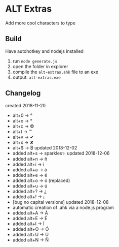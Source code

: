 # ALT Extras
Add more cool characters to type

## Build
Have autohotkey and nodejs installed

1. run `node generate.js`
2. open the folder in explorer
3. compile the `alt-extras.ahk` file to an exe
4. output: `alt-extras.exe`

## Changelog
created 2018-11-20
 - alt+0 -> °
 - alt+o -> °
 - alt+c -> ©
 - alt+t -> ™
 - alt+v -> ✔
 - alt+x -> ✘
 - alt+$ -> ₿
updated 2018-12-02
 - added alt+s -> sparkles✨
updated 2018-12-06
 - added alt+n -> ñ
 - added alt+i -> í
 - added alt+a -> á
 - added alt+e -> é
 - added alt+o -> ó (replaced)
 - added alt+u -> ú
 - added alt+? -> ¿
 - added alt+! -> ¡
 - [bug no capital versions]
updated 2018-12-08
 - automatic creation of .ahk via a node.js program
 - added alt+A -> Á
 - added alt+E -> É
 - added alt+I -> Í
 - added alt+O -> Ó
 - added alt+U -> Ú
 - added alt+N -> Ñ
